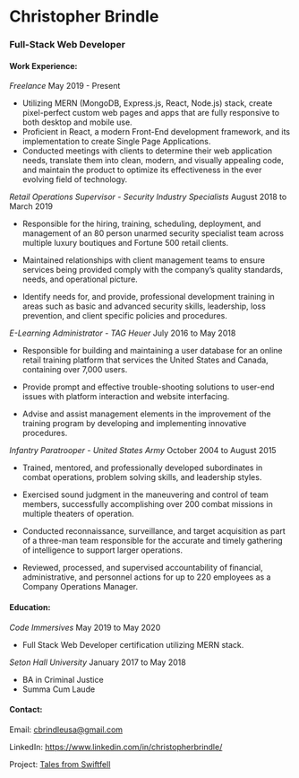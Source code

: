 # Christopher Brindle
### Full-Stack Web Developer


#### Work Experience:
*Freelance* May 2019 - Present

- Utilizing MERN (MongoDB, Express.js, React, Node.js) stack, create pixel-perfect custom web pages and apps that are fully responsive to both desktop and mobile use.
- Proficient in React, a modern Front-End development framework, and its implementation to create Single Page Applications.
- Conducted meetings with clients to determine their web application needs, translate them into clean, modern, and visually appealing code, and maintain the product to optimize its effectiveness in the ever evolving field of technology.


*Retail Operations Supervisor - Security Industry Specialists* August 2018 to March 2019

- Responsible for the hiring, training, scheduling, deployment, and management of an 80 person unarmed security specialist team across multiple luxury boutiques and Fortune 500 retail clients.

- Maintained relationships with client management teams to ensure services being provided comply with the company’s quality standards, needs, and operational picture.

- Identify needs for, and provide, professional development training in areas such as basic and advanced security skills, leadership, loss prevention, and client specific policies and procedures.


*E-Learning Administrator - TAG Heuer* July 2016 to May 2018

- Responsible for building and maintaining a user database for an online retail training platform that services the United States and Canada, containing over 7,000 users.

- Provide prompt and effective trouble-shooting solutions to user-end issues with platform interaction and website interfacing.

- Advise and assist management elements in the improvement of the training program by developing and implementing innovative
procedures.


*Infantry Paratrooper - United States Army* October 2004 to August 2015

- Trained, mentored, and professionally developed subordinates in combat operations, problem solving skills, and leadership styles.

- Exercised sound judgment in the maneuvering and control of team members, successfully accomplishing over 200 combat missions in multiple theaters of operation.

- Conducted reconnaissance, surveillance, and target acquisition as part of a three-man team responsible for the accurate and timely gathering of intelligence to support larger operations.

- Reviewed, processed, and supervised accountability of financial, administrative, and personnel actions for up to 220 employees as a Company Operations Manager.



#### Education:
*Code Immersives* May 2019 to May 2020

- Full Stack Web Developer certification utilizing MERN stack.


*Seton Hall University* January 2017 to May 2018

- BA in Criminal Justice
- Summa Cum Laude



#### Contact:

Email: cbrindleusa@gmail.com

LinkedIn: https://www.linkedin.com/in/christopherbrindle/

Project: [Tales from Swiftfell](https://tfs-chapter1.herokuapp.com)
